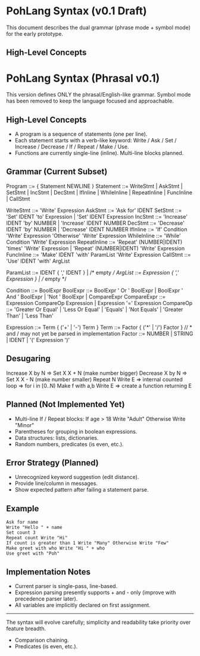 # PohLang Syntax (v0.1 Draft)

This document describes the dual grammar (phrase mode + symbol mode) for the early prototype.

## High-Level Concepts
# PohLang Syntax (Phrasal v0.1)

This version defines ONLY the phrasal/English-like grammar. Symbol mode has been removed to keep the language focused and approachable.

## High-Level Concepts
- A program is a sequence of statements (one per line).
- Each statement starts with a verb-like keyword: Write / Ask / Set / Increase / Decrease / If / Repeat / Make / Use.
- Functions are currently single-line (inline). Multi-line blocks planned.

## Grammar (Current Subset)
Program          ::= { Statement NEWLINE }
Statement        ::= WriteStmt | AskStmt | SetStmt | IncStmt | DecStmt | IfInline | WhileInline | RepeatInline | FuncInline | CallStmt

WriteStmt        ::= 'Write' Expression
AskStmt          ::= 'Ask for' IDENT
SetStmt          ::= 'Set' IDENT 'to' Expression | 'Set' IDENT Expression
IncStmt          ::= 'Increase' IDENT 'by' NUMBER | 'Increase' IDENT NUMBER
DecStmt          ::= 'Decrease' IDENT 'by' NUMBER | 'Decrease' IDENT NUMBER
IfInline         ::= 'If' Condition 'Write' Expression 'Otherwise' 'Write' Expression
WhileInline      ::= 'While' Condition 'Write' Expression
RepeatInline     ::= 'Repeat' (NUMBER|IDENT) 'times' 'Write' Expression | 'Repeat' (NUMBER|IDENT) 'Write' Expression
FuncInline       ::= 'Make' IDENT 'with' ParamList 'Write' Expression
CallStmt         ::= 'Use' IDENT 'with' ArgList

ParamList        ::= IDENT { ',' IDENT } | /* empty */
ArgList          ::= Expression { ',' Expression } | /* empty */

Condition        ::= BoolExpr
BoolExpr         ::= BoolExpr ' Or ' BoolExpr | BoolExpr ' And ' BoolExpr | 'Not ' BoolExpr | CompareExpr
CompareExpr      ::= Expression CompareOp Expression | Expression '=' Expression
CompareOp        ::= 'Greater Or Equal' | 'Less Or Equal' | 'Equals' | 'Not Equals' | 'Greater Than' | 'Less Than'

Expression       ::= Term { ('+' | '-') Term }
Term             ::= Factor { ('*' | '/') Factor }          // * and / may not yet be parsed in implementation
Factor           ::= NUMBER | STRING | IDENT | '(' Expression ')'

## Desugaring
Increase X by N => Set X X + N (make number bigger)
Decrease X by N => Set X X - N (make number smaller)
Repeat N Write E => internal counted loop => for i in [0..N)
Make f with a,b Write E => create a function returning E

## Planned (Not Implemented Yet)
- Multi-line If / Repeat blocks:
	If age > 18
		Write "Adult"
		Otherwise
		Write "Minor"
- Parentheses for grouping in boolean expressions.
- Data structures: lists, dictionaries.
- Random numbers, predicates (is even, etc.).

## Error Strategy (Planned)
- Unrecognized keyword suggestion (edit distance).
- Provide line/column in messages.
- Show expected pattern after failing a statement parse.

## Example
```
Ask for name
Write "Hello " + name
Set count 3
Repeat count Write "Hi"
If count is greater than 1 Write "Many" Otherwise Write "Few"
Make greet with who Write "Hi " + who
Use greet with "Poh"
```

## Implementation Notes
- Current parser is single-pass, line-based.
- Expression parsing presently supports + and - only (improve with precedence parser later).
- All variables are implicitly declared on first assignment.

---
The syntax will evolve carefully; simplicity and readability take priority over feature breadth.
- Comparison chaining.
- Predicates (is even, etc.).

